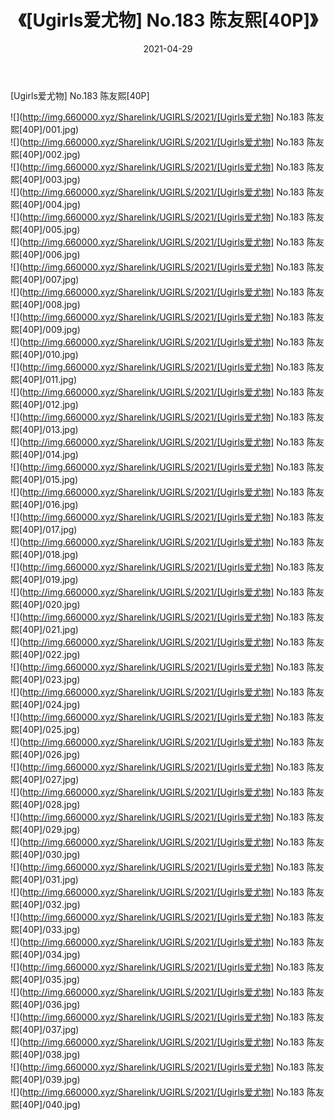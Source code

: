 ﻿---
layout: post
title:  《[Ugirls爱尤物] No.183 陈友熙[40P]》
date:   2021-04-29
img: http://img.660000.xyz/Sharelink/UGIRLS/2021/[Ugirls爱尤物] No.183 陈友熙[40P]/000.jpg
categories: [美女, 清纯, 唯美]
---

[Ugirls爱尤物] No.183 陈友熙[40P]

  ![](http://img.660000.xyz/Sharelink/UGIRLS/2021/[Ugirls爱尤物] No.183 陈友熙[40P]/001.jpg) <br> ![](http://img.660000.xyz/Sharelink/UGIRLS/2021/[Ugirls爱尤物] No.183 陈友熙[40P]/002.jpg) <br> ![](http://img.660000.xyz/Sharelink/UGIRLS/2021/[Ugirls爱尤物] No.183 陈友熙[40P]/003.jpg) <br> ![](http://img.660000.xyz/Sharelink/UGIRLS/2021/[Ugirls爱尤物] No.183 陈友熙[40P]/004.jpg) <br> ![](http://img.660000.xyz/Sharelink/UGIRLS/2021/[Ugirls爱尤物] No.183 陈友熙[40P]/005.jpg) <br> ![](http://img.660000.xyz/Sharelink/UGIRLS/2021/[Ugirls爱尤物] No.183 陈友熙[40P]/006.jpg) <br> ![](http://img.660000.xyz/Sharelink/UGIRLS/2021/[Ugirls爱尤物] No.183 陈友熙[40P]/007.jpg) <br> ![](http://img.660000.xyz/Sharelink/UGIRLS/2021/[Ugirls爱尤物] No.183 陈友熙[40P]/008.jpg) <br> ![](http://img.660000.xyz/Sharelink/UGIRLS/2021/[Ugirls爱尤物] No.183 陈友熙[40P]/009.jpg) <br> ![](http://img.660000.xyz/Sharelink/UGIRLS/2021/[Ugirls爱尤物] No.183 陈友熙[40P]/010.jpg) <br> ![](http://img.660000.xyz/Sharelink/UGIRLS/2021/[Ugirls爱尤物] No.183 陈友熙[40P]/011.jpg) <br> ![](http://img.660000.xyz/Sharelink/UGIRLS/2021/[Ugirls爱尤物] No.183 陈友熙[40P]/012.jpg) <br> ![](http://img.660000.xyz/Sharelink/UGIRLS/2021/[Ugirls爱尤物] No.183 陈友熙[40P]/013.jpg) <br> ![](http://img.660000.xyz/Sharelink/UGIRLS/2021/[Ugirls爱尤物] No.183 陈友熙[40P]/014.jpg) <br> ![](http://img.660000.xyz/Sharelink/UGIRLS/2021/[Ugirls爱尤物] No.183 陈友熙[40P]/015.jpg) <br> ![](http://img.660000.xyz/Sharelink/UGIRLS/2021/[Ugirls爱尤物] No.183 陈友熙[40P]/016.jpg) <br> ![](http://img.660000.xyz/Sharelink/UGIRLS/2021/[Ugirls爱尤物] No.183 陈友熙[40P]/017.jpg) <br> ![](http://img.660000.xyz/Sharelink/UGIRLS/2021/[Ugirls爱尤物] No.183 陈友熙[40P]/018.jpg) <br> ![](http://img.660000.xyz/Sharelink/UGIRLS/2021/[Ugirls爱尤物] No.183 陈友熙[40P]/019.jpg) <br> ![](http://img.660000.xyz/Sharelink/UGIRLS/2021/[Ugirls爱尤物] No.183 陈友熙[40P]/020.jpg) <br> ![](http://img.660000.xyz/Sharelink/UGIRLS/2021/[Ugirls爱尤物] No.183 陈友熙[40P]/021.jpg) <br> ![](http://img.660000.xyz/Sharelink/UGIRLS/2021/[Ugirls爱尤物] No.183 陈友熙[40P]/022.jpg) <br> ![](http://img.660000.xyz/Sharelink/UGIRLS/2021/[Ugirls爱尤物] No.183 陈友熙[40P]/023.jpg) <br> ![](http://img.660000.xyz/Sharelink/UGIRLS/2021/[Ugirls爱尤物] No.183 陈友熙[40P]/024.jpg) <br> ![](http://img.660000.xyz/Sharelink/UGIRLS/2021/[Ugirls爱尤物] No.183 陈友熙[40P]/025.jpg) <br> ![](http://img.660000.xyz/Sharelink/UGIRLS/2021/[Ugirls爱尤物] No.183 陈友熙[40P]/026.jpg) <br> ![](http://img.660000.xyz/Sharelink/UGIRLS/2021/[Ugirls爱尤物] No.183 陈友熙[40P]/027.jpg) <br> ![](http://img.660000.xyz/Sharelink/UGIRLS/2021/[Ugirls爱尤物] No.183 陈友熙[40P]/028.jpg) <br> ![](http://img.660000.xyz/Sharelink/UGIRLS/2021/[Ugirls爱尤物] No.183 陈友熙[40P]/029.jpg) <br> ![](http://img.660000.xyz/Sharelink/UGIRLS/2021/[Ugirls爱尤物] No.183 陈友熙[40P]/030.jpg) <br> ![](http://img.660000.xyz/Sharelink/UGIRLS/2021/[Ugirls爱尤物] No.183 陈友熙[40P]/031.jpg) <br> ![](http://img.660000.xyz/Sharelink/UGIRLS/2021/[Ugirls爱尤物] No.183 陈友熙[40P]/032.jpg) <br> ![](http://img.660000.xyz/Sharelink/UGIRLS/2021/[Ugirls爱尤物] No.183 陈友熙[40P]/033.jpg) <br> ![](http://img.660000.xyz/Sharelink/UGIRLS/2021/[Ugirls爱尤物] No.183 陈友熙[40P]/034.jpg) <br> ![](http://img.660000.xyz/Sharelink/UGIRLS/2021/[Ugirls爱尤物] No.183 陈友熙[40P]/035.jpg) <br> ![](http://img.660000.xyz/Sharelink/UGIRLS/2021/[Ugirls爱尤物] No.183 陈友熙[40P]/036.jpg) <br> ![](http://img.660000.xyz/Sharelink/UGIRLS/2021/[Ugirls爱尤物] No.183 陈友熙[40P]/037.jpg) <br> ![](http://img.660000.xyz/Sharelink/UGIRLS/2021/[Ugirls爱尤物] No.183 陈友熙[40P]/038.jpg) <br> ![](http://img.660000.xyz/Sharelink/UGIRLS/2021/[Ugirls爱尤物] No.183 陈友熙[40P]/039.jpg) <br> ![](http://img.660000.xyz/Sharelink/UGIRLS/2021/[Ugirls爱尤物] No.183 陈友熙[40P]/040.jpg) <br>
